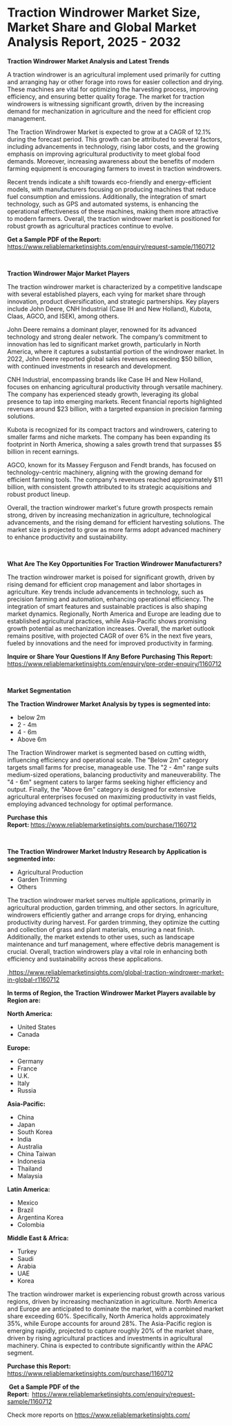 <p><h1>Traction Windrower Market Size, Market Share and Global Market Analysis Report, 2025 - 2032</h1></p><p><strong>Traction Windrower Market Analysis and Latest Trends</strong></p>
<p><p>A traction windrower is an agricultural implement used primarily for cutting and arranging hay or other forage into rows for easier collection and drying. These machines are vital for optimizing the harvesting process, improving efficiency, and ensuring better quality forage. The market for traction windrowers is witnessing significant growth, driven by the increasing demand for mechanization in agriculture and the need for efficient crop management.</p><p>The Traction Windrower Market is expected to grow at a CAGR of 12.1% during the forecast period. This growth can be attributed to several factors, including advancements in technology, rising labor costs, and the growing emphasis on improving agricultural productivity to meet global food demands. Moreover, increasing awareness about the benefits of modern farming equipment is encouraging farmers to invest in traction windrowers.</p><p>Recent trends indicate a shift towards eco-friendly and energy-efficient models, with manufacturers focusing on producing machines that reduce fuel consumption and emissions. Additionally, the integration of smart technology, such as GPS and automated systems, is enhancing the operational effectiveness of these machines, making them more attractive to modern farmers. Overall, the traction windrower market is positioned for robust growth as agricultural practices continue to evolve.</p></p>
<p><strong>Get a Sample PDF of the Report:&nbsp;</strong> <a href="https://www.reliablemarketinsights.com/enquiry/request-sample/1160712?utm_campaign=2993&utm_medium=2&utm_source=Github&utm_content=ia&utm_term=22032025&utm_id=traction-windrower">https://www.reliablemarketinsights.com/enquiry/request-sample/1160712</a></p>
<p>&nbsp;</p>
<p><strong>Traction Windrower Major Market Players</strong></p>
<p><p>The traction windrower market is characterized by a competitive landscape with several established players, each vying for market share through innovation, product diversification, and strategic partnerships. Key players include John Deere, CNH Industrial (Case IH and New Holland), Kubota, Claas, AGCO, and ISEKI, among others.</p><p>John Deere remains a dominant player, renowned for its advanced technology and strong dealer network. The company’s commitment to innovation has led to significant market growth, particularly in North America, where it captures a substantial portion of the windrower market. In 2022, John Deere reported global sales revenues exceeding $50 billion, with continued investments in research and development.</p><p>CNH Industrial, encompassing brands like Case IH and New Holland, focuses on enhancing agricultural productivity through versatile machinery. The company has experienced steady growth, leveraging its global presence to tap into emerging markets. Recent financial reports highlighted revenues around $23 billion, with a targeted expansion in precision farming solutions.</p><p>Kubota is recognized for its compact tractors and windrowers, catering to smaller farms and niche markets. The company has been expanding its footprint in North America, showing a sales growth trend that surpasses $5 billion in recent earnings. </p><p>AGCO, known for its Massey Ferguson and Fendt brands, has focused on technology-centric machinery, aligning with the growing demand for efficient farming tools. The company's revenues reached approximately $11 billion, with consistent growth attributed to its strategic acquisitions and robust product lineup.</p><p>Overall, the traction windrower market's future growth prospects remain strong, driven by increasing mechanization in agriculture, technological advancements, and the rising demand for efficient harvesting solutions. The market size is projected to grow as more farms adopt advanced machinery to enhance productivity and sustainability.</p></p>
<p>&nbsp;</p>
<p><strong>What Are The Key Opportunities For Traction Windrower Manufacturers?</strong></p>
<p><p>The traction windrower market is poised for significant growth, driven by rising demand for efficient crop management and labor shortages in agriculture. Key trends include advancements in technology, such as precision farming and automation, enhancing operational efficiency. The integration of smart features and sustainable practices is also shaping market dynamics. Regionally, North America and Europe are leading due to established agricultural practices, while Asia-Pacific shows promising growth potential as mechanization increases. Overall, the market outlook remains positive, with projected CAGR of over 6% in the next five years, fueled by innovations and the need for improved productivity in farming.</p></p>
<p><strong>Inquire or Share Your Questions If Any Before Purchasing This Report:</strong> <a href="https://www.reliablemarketinsights.com/enquiry/pre-order-enquiry/1160712?utm_campaign=2993&utm_medium=2&utm_source=Github&utm_content=ia&utm_term=22032025&utm_id=traction-windrower">https://www.reliablemarketinsights.com/enquiry/pre-order-enquiry/1160712</a></p>
<p>&nbsp;</p>
<p><strong>Market Segmentation</strong></p>
<p><strong>The Traction Windrower Market Analysis by types is segmented into:</strong></p>
<p><ul><li>below 2m</li><li>2 - 4m</li><li>4 - 6m</li><li>Above 6m</li></ul></p>
<p><p>The Traction Windrower market is segmented based on cutting width, influencing efficiency and operational scale. The "Below 2m" category targets small farms for precise, manageable use. The "2 - 4m" range suits medium-sized operations, balancing productivity and maneuverability. The "4 - 6m" segment caters to larger farms seeking higher efficiency and output. Finally, the "Above 6m" category is designed for extensive agricultural enterprises focused on maximizing productivity in vast fields, employing advanced technology for optimal performance.</p></p>
<p><strong>Purchase this Report:&nbsp;</strong><a href="https://www.reliablemarketinsights.com/purchase/1160712?utm_campaign=2993&utm_medium=2&utm_source=Github&utm_content=ia&utm_term=22032025&utm_id=traction-windrower">https://www.reliablemarketinsights.com/purchase/1160712</a></p>
<p>&nbsp;</p>
<p><strong>The Traction Windrower Market Industry Research by Application is segmented into:</strong></p>
<p><ul><li>Agricultural Production</li><li>Garden Trimming</li><li>Others</li></ul></p>
<p><p>The traction windrower market serves multiple applications, primarily in agricultural production, garden trimming, and other sectors. In agriculture, windrowers efficiently gather and arrange crops for drying, enhancing productivity during harvest. For garden trimming, they optimize the cutting and collection of grass and plant materials, ensuring a neat finish. Additionally, the market extends to other uses, such as landscape maintenance and turf management, where effective debris management is crucial. Overall, traction windrowers play a vital role in enhancing both efficiency and sustainability across these applications.</p></p>
<p><a href="https://www.reliablemarketinsights.com/global-traction-windrower-market-in-global-r1160712?utm_campaign=2993&utm_medium=2&utm_source=Github&utm_content=ia&utm_term=22032025&utm_id=traction-windrower">&nbsp;https://www.reliablemarketinsights.com/global-traction-windrower-market-in-global-r1160712</a></p>
<p><strong>In terms of Region, the Traction Windrower Market Players available by Region are:</strong></p>
<p>
    <p> <strong> North America: </strong>
        <ul>
            <li>United States</li>
            <li>Canada</li>
        </ul>
        </p> 
    <p> <strong> Europe: </strong>
        <ul>
            <li>Germany</li>
            <li>France</li>
            <li>U.K.</li>
            <li>Italy</li>
            <li>Russia</li>
        </ul>
        </p> 
    <p> <strong> Asia-Pacific: </strong>
        <ul>
            <li>China</li>
            <li>Japan</li>
            <li>South Korea</li>
            <li>India</li>
            <li>Australia</li>
            <li>China Taiwan</li>
            <li>Indonesia</li>
            <li>Thailand</li>
            <li>Malaysia</li>
        </ul>
        </p> 
    <p> <strong> Latin America: </strong>
        <ul>
            <li>Mexico</li>
            <li>Brazil</li>
            <li>Argentina Korea</li>
            <li>Colombia</li>
        </ul>
        </p> 
    <p> <strong> Middle East & Africa: </strong>
        <ul>
            <li>Turkey</li>
            <li>Saudi</li>
            <li>Arabia</li>
            <li>UAE</li>
            <li>Korea</li>
        </ul>
    </p>
    </p>
<p><p>The traction windrower market is experiencing robust growth across various regions, driven by increasing mechanization in agriculture. North America and Europe are anticipated to dominate the market, with a combined market share exceeding 60%. Specifically, North America holds approximately 35%, while Europe accounts for around 28%. The Asia-Pacific region is emerging rapidly, projected to capture roughly 20% of the market share, driven by rising agricultural practices and investments in agricultural machinery. China is expected to contribute significantly within the APAC segment.</p></p>
<p><strong>Purchase this Report: </strong><a href="https://www.reliablemarketinsights.com/purchase/1160712?utm_campaign=2993&utm_medium=2&utm_source=Github&utm_content=ia&utm_term=22032025&utm_id=traction-windrower">https://www.reliablemarketinsights.com/purchase/1160712</a></p>
<p>&nbsp;<strong>Get a Sample PDF of the Report:&nbsp;&nbsp;</strong><a href="https://www.reliablemarketinsights.com/enquiry/request-sample/1160712?utm_campaign=2993&utm_medium=2&utm_source=Github&utm_content=ia&utm_term=22032025&utm_id=traction-windrower">https://www.reliablemarketinsights.com/enquiry/request-sample/1160712</a></p>
<p><strong></strong></p>
<p>Check more reports on <a href="https://www.reliablemarketinsights.com/?utm_campaign=2993&utm_medium=2&utm_source=Github&utm_content=ia&utm_term=22032025&utm_id=traction-windrower">https://www.reliablemarketinsights.com/</a></p>